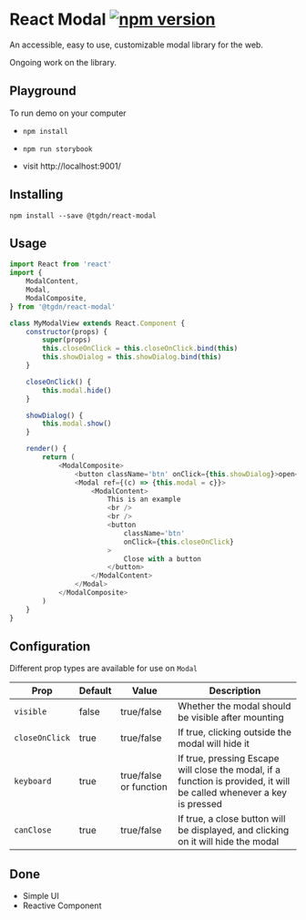 # React Modal [![npm version](https://badge.fury.io/js/%40tgdn%2Freact-modal.svg)](https://badge.fury.io/js/%40tgdn%2Freact-modal)

An accessible, easy to use, customizable modal library for the web.

Ongoing work on the library.


## Playground
To run demo on your computer

-     npm install
-     npm run storybook
- visit http://localhost:9001/


## Installing
```
npm install --save @tgdn/react-modal
```

## Usage
```javascript
import React from 'react'
import {
    ModalContent,
    Modal,
    ModalComposite,
} from '@tgdn/react-modal'

class MyModalView extends React.Component {
    constructor(props) {
        super(props)
        this.closeOnClick = this.closeOnClick.bind(this)
        this.showDialog = this.showDialog.bind(this)
    }

    closeOnClick() {
        this.modal.hide()
    }

    showDialog() {
        this.modal.show()
    }

    render() {
        return (
            <ModalComposite>
                <button className='btn' onClick={this.showDialog}>open</button>
                <Modal ref={(c) => {this.modal = c}}>
                    <ModalContent>
                        This is an example
                        <br />
                        <br />
                        <button
                            className='btn'
                            onClick={this.closeOnClick}
                        >
                            Close with a button
                        </button>
                    </ModalContent>
                </Modal>
            </ModalComposite>
        )
    }
}
```

## Configuration
Different prop types are available for use on `Modal`

Prop|Default|Value|Description
----|-------|-----|-----------
`visible`|false|true/false|Whether the modal should be visible after mounting
`closeOnClick`|true|true/false|If true, clicking outside the modal will hide it
`keyboard`|true|true/false or function|If true, pressing Escape will close the modal, if a function is provided, it will be called whenever a key is pressed
`canClose`|true|true/false|If true, a close button will be displayed, and clicking on it will hide the modal


## Done
- Simple UI
- Reactive Component
